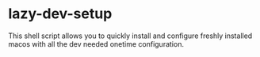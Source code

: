 # lazy-dev-setup
This shell script allows you to quickly install and configure freshly installed macos with all the dev needed onetime configuration.
